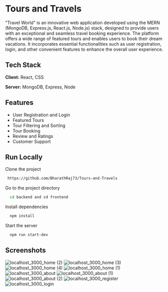 # Tours and Travels

"Travel World" is an innovative web application developed using the MERN (MongoDB, Express.js, React.js, Node.js) stack, designed to provide users with an exceptional and seamless travel booking experience. The platform offers a wide range of featured tours and enables users to book their dream vacations. It incorporates essential functionalities such as user registration, login, and other convenient features to enhance the overall user experience.

## Tech Stack

**Client:** React, CSS

**Server:** MongoDB, Express, Node

## Features

- User Registration and Login
- Featured Tours
- Tour Filtering and Sorting
- Tour Booking
- Review and Ratings
- Customer Support

## Run Locally

Clone the project

```bash
 https://github.com/BharathRaj73/Tours-and-Travels
```

Go to the project directory

```bash
  cd backend and cd frontend
```

Install dependencies

```bash
  npm install
```

Start the server

```bash
  npm run start-dev
```

## Screenshots

![localhost_3000_home (2)](https://github.com/BharathRaj73/Tours-and-Travels/assets/92433654/aaa43000-6adf-4c9b-adcd-4cb6ba95bec2)
![localhost_3000_home (3)](https://github.com/BharathRaj73/Tours-and-Travels/assets/92433654/a82b91de-8325-4d8b-83c7-5f1f5e526c7c)
![localhost_3000_home (4)](https://github.com/BharathRaj73/Tours-and-Travels/assets/92433654/29b7cd39-43b0-4efd-8b0c-25ba3d00945e)
![localhost_3000_home (1)](https://github.com/BharathRaj73/Tours-and-Travels/assets/92433654/accef9d3-e6f1-4d55-b69c-11727b903362)
![localhost_3000_about](https://github.com/BharathRaj73/Tours-and-Travels/assets/92433654/1134d5b4-e5fc-4136-ae22-751c8fddf3f9)
![localhost_3000_about (1)](https://github.com/BharathRaj73/Tours-and-Travels/assets/92433654/b77a2cca-a8cc-4b74-a6b6-78db51eee591)
![localhost_3000_about (2)](https://github.com/BharathRaj73/Tours-and-Travels/assets/92433654/4d431979-e0e2-48bc-a8ca-78cc8697b8cc)
![localhost_3000_register](https://github.com/BharathRaj73/Tours-and-Travels/assets/92433654/16c8806c-1695-4869-963d-8e6349341b65)
![localhost_3000_login](https://github.com/BharathRaj73/Tours-and-Travels/assets/92433654/a6514983-2e4b-4456-ba05-396bbae08dca)
